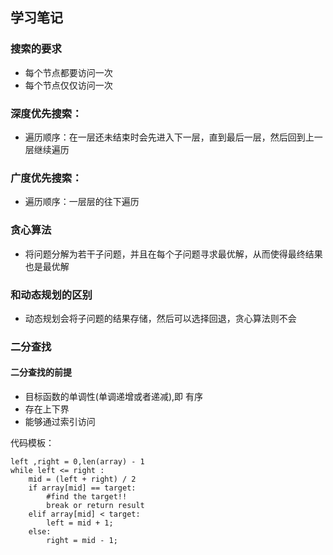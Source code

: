 ## 学习笔记

### 搜索的要求

- 每个节点都要访问一次
- 每个节点仅仅访问一次

### 深度优先搜索：
- 遍历顺序：在一层还未结束时会先进入下一层，直到最后一层，然后回到上一层继续遍历

### 广度优先搜索：
- 遍历顺序：一层层的往下遍历

### 贪心算法
- 将问题分解为若干子问题，并且在每个子问题寻求最优解，从而使得最终结果也是最优解

### 和动态规划的区别
- 动态规划会将子问题的结果存储，然后可以选择回退，贪心算法则不会

### 二分查找

#### 二分查找的前提

- 目标函数的单调性(单调递增或者递减),即 有序
- 存在上下界
- 能够通过索引访问

代码模板：
```
left ,right = 0,len(array) - 1
while left <= right :
    mid = (left + right) / 2
    if array[mid] == target:
        #find the target!!
        break or return result
    elif array[mid] < target:
        left = mid + 1;
    else:
        right = mid - 1;
    
```

